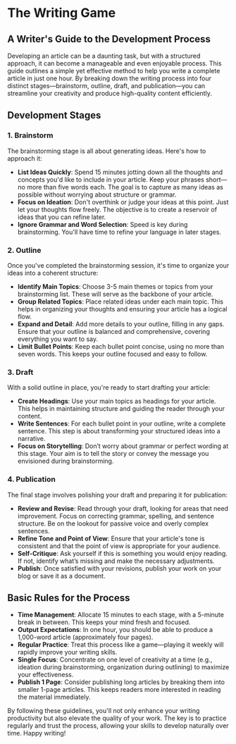 # The Writing Game

## A Writer's Guide to the Development Process

Developing an article can be a daunting task, but with a structured approach, it can become a manageable and even
enjoyable process. This guide outlines a simple yet effective method to help you write a complete article in just one
hour. By breaking down the writing process into four distinct stages—brainstorm, outline, draft, and publication—you can
streamline your creativity and produce high-quality content efficiently.


## Development Stages

### 1. Brainstorm
The brainstorming stage is all about generating ideas. Here's how to approach it:

- **List Ideas Quickly**: Spend 15 minutes jotting down all the thoughts and concepts you'd like to include in your
  article. Keep your phrases short—no more than five words each. The goal is to capture as many ideas as possible
  without worrying about structure or grammar.
- **Focus on Ideation**: Don't overthink or judge your ideas at this point. Just let your thoughts flow freely. The
  objective is to create a reservoir of ideas that you can refine later.
- **Ignore Grammar and Word Selection**: Speed is key during brainstorming. You'll have time to refine your language in
  later stages.

### 2. Outline
Once you've completed the brainstorming session, it's time to organize your ideas into a coherent structure:

- **Identify Main Topics**: Choose 3-5 main themes or topics from your brainstorming list. These will serve as the
  backbone of your article.
- **Group Related Topics**: Place related ideas under each main topic. This helps in organizing your thoughts and
  ensuring your article has a logical flow.
- **Expand and Detail**: Add more details to your outline, filling in any gaps. Ensure that your outline is balanced and
  comprehensive, covering everything you want to say.
- **Limit Bullet Points**: Keep each bullet point concise, using no more than seven words. This keeps your outline
  focused and easy to follow.

### 3. Draft
With a solid outline in place, you're ready to start drafting your article:

- **Create Headings**: Use your main topics as headings for your article. This helps in maintaining structure and
  guiding the reader through your content.
- **Write Sentences**: For each bullet point in your outline, write a complete sentence. This step is about transforming
  your structured ideas into a narrative.
- **Focus on Storytelling**: Don’t worry about grammar or perfect wording at this stage. Your aim is to tell the story
  or convey the message you envisioned during brainstorming.

### 4. Publication
The final stage involves polishing your draft and preparing it for publication:

- **Review and Revise**: Read through your draft, looking for areas that need improvement. Focus on correcting grammar,
  spelling, and sentence structure. Be on the lookout for passive voice and overly complex sentences.
- **Refine Tone and Point of View**: Ensure that your article's tone is consistent and that the point of view is
  appropriate for your audience.
- **Self-Critique**: Ask yourself if this is something you would enjoy reading. If not, identify what’s missing and make
  the necessary adjustments.
- **Publish**: Once satisfied with your revisions, publish your work on your blog or save it as a document.


## Basic Rules for the Process

- **Time Management**: Allocate 15 minutes to each stage, with a 5-minute break in between. This keeps your mind fresh
  and focused.
- **Output Expectations**: In one hour, you should be able to produce a 1,000-word article (approximately four pages).
- **Regular Practice**: Treat this process like a game—playing it weekly will rapidly improve your writing skills.
- **Single Focus**: Concentrate on one level of creativity at a time (e.g., ideation during brainstorming, organization
  during outlining) to maximize your effectiveness.
- **Publish 1 Page**:  Consider publishing long articles by breaking them into smaller 1-page articles. This keeps
  readers more interested in reading the material immediately.

By following these guidelines, you'll not only enhance your writing productivity but also elevate the quality of your
work. The key is to practice regularly and trust the process, allowing your skills to develop naturally over time. Happy
writing!
